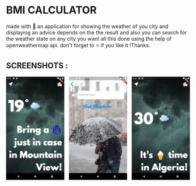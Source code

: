# BMI CALCULATOR

made with 🧡 an application for showing the weather of you city and displaying 
an advice depends on the the result and also you can search for the weather state on any city you want 
all this done using the help of openweathermap api.
don't forget to ⭐ if you like it !Thanks.

## SCREENSHOTS :
<img src="screenshots/1.png"/>
